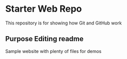 # Starter Web Repo

This repository is for showing how Git and GitHub work

## Purpose Editing readme

Sample website with plenty of files for demos


